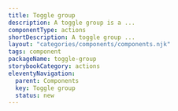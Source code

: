 ```yaml
---
title: Toggle group
description: A toggle group is a ...
componentType: actions
shortDescription: A toggle group ...
layout: "categories/components/components.njk"
tags: component
packageName: toggle-group
storybookCategory: actions
eleventyNavigation:
  parent: Components
  key: Toggle group
  status: new
---
```


